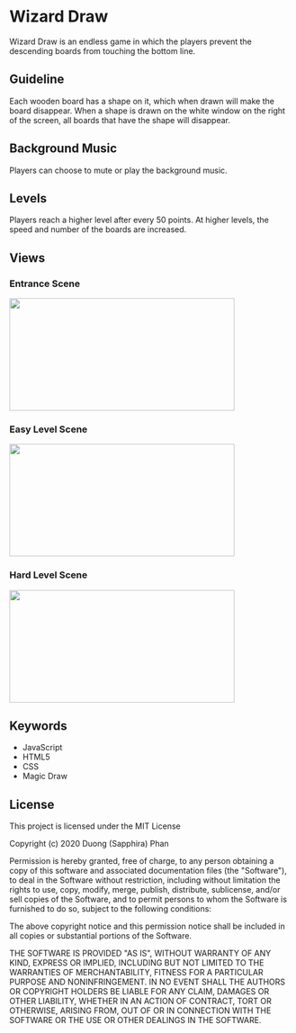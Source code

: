# Wizard Draw
Wizard Draw is an endless game in which the players prevent the descending boards from touching the bottom line. 
## Guideline
Each wooden board has a shape on it, which when drawn will make the board disappear. When a shape is drawn on the white window on the right of the screen, all boards that have the shape will disappear.
## Background Music
Players can choose to mute or play the background music.
## Levels
Players reach a higher level after every 50 points. At higher levels, the speed and number of the boards are increased.
## Views
### Entrance Scene
<img src = "https://user-images.githubusercontent.com/47710293/79693289-ba61b880-8237-11ea-8ca6-a00494800229.jpg" width = "400" height = "200">

### Easy Level Scene
<img src = "https://user-images.githubusercontent.com/47710293/79693321-e2e9b280-8237-11ea-91cb-5f84a7849269.jpg" width = "400" height = "200">

### Hard Level Scene
<img src="https://user-images.githubusercontent.com/47710293/79693211-4e7f5000-8237-11ea-8867-6048c35be89d.jpg" width="400" height="200"> 

## Keywords
- JavaScript
- HTML5
- CSS
- Magic Draw

## License
This project is licensed under the MIT License

Copyright (c) 2020 Duong (Sapphira) Phan

Permission is hereby granted, free of charge, to any person obtaining a copy
of this software and associated documentation files (the "Software"), to deal
in the Software without restriction, including without limitation the rights
to use, copy, modify, merge, publish, distribute, sublicense, and/or sell
copies of the Software, and to permit persons to whom the Software is
furnished to do so, subject to the following conditions:

The above copyright notice and this permission notice shall be included in all
copies or substantial portions of the Software.

THE SOFTWARE IS PROVIDED "AS IS", WITHOUT WARRANTY OF ANY KIND, EXPRESS OR
IMPLIED, INCLUDING BUT NOT LIMITED TO THE WARRANTIES OF MERCHANTABILITY,
FITNESS FOR A PARTICULAR PURPOSE AND NONINFRINGEMENT. IN NO EVENT SHALL THE
AUTHORS OR COPYRIGHT HOLDERS BE LIABLE FOR ANY CLAIM, DAMAGES OR OTHER
LIABILITY, WHETHER IN AN ACTION OF CONTRACT, TORT OR OTHERWISE, ARISING FROM,
OUT OF OR IN CONNECTION WITH THE SOFTWARE OR THE USE OR OTHER DEALINGS IN THE
SOFTWARE.

